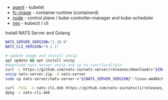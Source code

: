 
- [agent](https://github.com/synadia-io/nex/blob/main/agent) - kubelet
- [fc-image](https://github.com/synadia-io/nex/blob/main/agent/fc-image) -  container runtime (containerd)
- [node](https://github.com/synadia-io/nex/blob/main/internal/node) - control plane / kube-controller-manager and kube-scheduler
- [nex](https://github.com/synadia-io/nex/blob/main/nex) - kubectl / cli








Install NATS Server and Golang
```bash
NATS_SERVER_VERSION="2.10.9"
NATS_CLI_VERSION="0.1.1"

# update image and install unzip
apt update && apt install unzip
#download nats-server unzip and cp to /usr/local/bin
curl -L https://github.com/nats-io/nats-server/releases/download/v"${NATS_SERVER_VERSION}"/nats-server-v"${NATS_SERVER_VERSION}"-linux-amd64.zip -o nats-server.zip
unzip nats-server.zip -d nats-server
sudo cp nats-server/nats-server-v"${NATS_SERVER_VERSION}"-linux-amd64/nats-server /usr/local/bin

curl -fsSL -o nats-cli.deb https://github.com/nats-io/natscli/releases/download/v"${NATS_CLI_VERSION}"/nats-"${NATS_CLI_VERSION}"-amd64.deb 
dpkg -i nats-cli.deb
```



